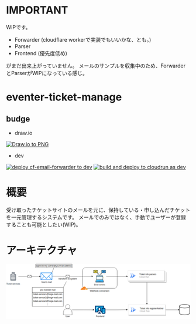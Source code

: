 # IMPORTANT

WIPです。
- Forwarder (cloudflare workerで実装でもいいかな、とも。)
- Parser
- Frontend (優先度低め)

がまだ出来上がっていません。
メールのサンプルを収集中のため、ForwarderとParserがWIPになっている感じ。


# eventer-ticket-manage

## budge

* draw.io

[![Draw.io to PNG](https://github.com/miutaku/eventer-ticket-manage/actions/workflows/drawio.yml/badge.svg)](https://github.com/miutaku/eventer-ticket-manage/actions/workflows/drawio.yml)

* dev

[![deploy cf-email-forwarder to dev](https://github.com/miutaku/eventer-ticket-manage/actions/workflows/dev.yml/badge.svg)](https://github.com/miutaku/eventer-ticket-manage/actions/workflows/deploy-cf-email-forwarder-dev.yml)
[![build and deploy to cloudrun as dev](https://github.com/miutaku/eventer-ticket-manage/actions/workflows/dev.yml/badge.svg)](https://github.com/miutaku/eventer-ticket-manage/actions/workflows/dev-cloudrun.yml)

# 概要

受け取ったチケットサイトのメールを元に、保持している・申し込んだチケットを一元管理するシステムです。
メールでのみではなく、手動でユーザーが登録することも可能としたい(WIP)。

# アーキテクチャ

![](./infra-chart.png)

